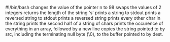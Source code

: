 #!/bin/bash
changes the value of the pointer n to 98
swaps the values of 2 integers
returns the length of the string 's'
prints a string to stdout
prints a reversed string to stdout
prints a reversed string
prints every other char in the string
prints the second half of a string of chars
prints the occurence of everything in an array, followed by a new line
copies the string pointed to by src, including the terminating null byte (\0), to the buffer pointed to by dest.
